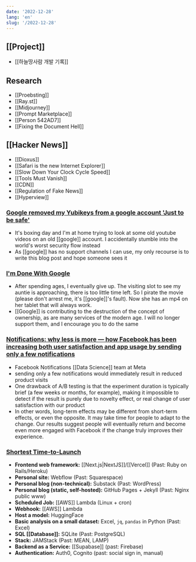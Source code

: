 ```yaml
---
date: '2022-12-28'
lang: 'en'
slug: '/2022-12-28'
---
```


## [[Project]]

- [[하늘땅사람 개발 기록]]

## Research

- [[Proebsting]]
- [[Ray.st]]
- [[Midjourney]]
- [[Prompt Marketplace]]
- [[Person 542AD7]]
- [[Fixing the Document Hell]]

## [[Hacker News]]

- [[Dioxus]]
- [[Safari is the new Internet Explorer]]
- [[Slow Down Your Clock Cycle Speed]]
- [[Tools Must Vanish]]
- [[CDN]]
- [[Regulation of Fake News]]
- [[Hyperview]]

### [Google removed my Yubikeys from a google account 'Just to be safe'](https://lunnova.dev/articles/google-just-to-be-safe/)

- It's boxing day and I'm at home trying to look at some old youtube videos on an old [[google]] account. I accidentally stumble into the world's worst security flow instead
- As [[google]] has no support channels I can use, my only recourse is to write this blog post and hope someone sees it

### [I'm Done With Google](https://deijin.bearblog.dev/im-done-with-google/)

- After spending ages, I eventually give up. The visiting slot to see my auntie is approaching, there is too little time left. So I pirate the movie (please don't arrest me, it's [[google]]'s fault). Now she has an mp4 on her tablet that will always work.
- [[Google]] is contributing to the destruction of the concept of ownership, as are many services of the modern age. I will no longer support them, and I encourage you to do the same

### [Notifications: why less is more — how Facebook has been increasing both user satisfaction and app usage by sending only a few notifications](https://medium.com/@AnalyticsAtMeta/notifications-why-less-is-more-how-facebook-has-been-increasing-both-user-satisfaction-and-app-9463f7325e7d)

- Facebook Notifications [[Data Science]] team at Meta
- sending only a few notifications would immediately result in reduced product visits
- One drawback of A/B testing is that the experiment duration is typically brief (a few weeks or months, for example), making it impossible to detect if the result is purely due to novelty effect, or real change of user satisfaction with our product
- In other words, long-term effects may be different from short-term effects, or even the opposite. It may take time for people to adapt to the change. Our results suggest people will eventually return and become even more engaged with Facebook if the change truly improves their experience.

### [Shortest Time-to-Launch](https://matt-rickard.com/shortest-time-to-launch)

- **Frontend web framework:** [[Next.js|NextJS]]/[[Vercel]] (Past: Ruby on Rails/Heroku)
- **Personal site:** Webflow (Past: Squarespace)
- **Personal blog (non-technical):** Substack (Past: WordPress)
- **Personal blog (static, self-hosted):** GitHub Pages + Jekyll (Past: Nginx public www)
- **Scheduled Job:** [[AWS]] Lambda (Linux + cron)
- **Webhook:** [[AWS]] Lambda
- **Host a model:** HuggingFace
- **Basic analysis on a small dataset:** Excel, `jq`, `pandas` in Python (Past: Excel)
- **SQL [[Database]]:** SQLite (Past: PostgreSQL)
- **Stack:** JAMStack (Past: MEAN, LAMP)
- **Backend as a Service:** [[Supabase]] (past: Firebase)
- **Authentication:** Auth0, Cognito (past: social sign in, manual)
